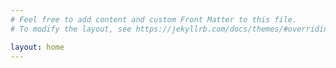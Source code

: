 ```yaml
---
# Feel free to add content and custom Front Matter to this file.
# To modify the layout, see https://jekyllrb.com/docs/themes/#overriding-theme-defaults

layout: home
---
```

<style>background-image:url("https://i.pinimg.com/originals/5d/97/b8/5d97b8478ab7fefd6af1b85225640e6d.jpg");
</style>
